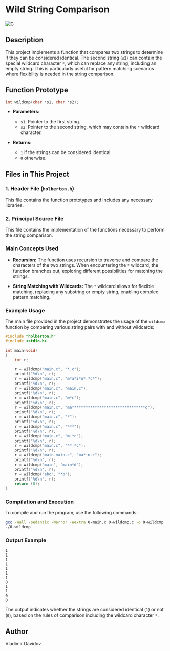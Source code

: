 # Wild String Comparison

![C](https://img.shields.io/badge/C-00599C?style=for-the-badge&logo=c&logoColor=white)

## Description

This project implements a function that compares two strings to determine if they can be considered identical. The second string (`s2`) can contain the special wildcard character `*`, which can replace any string, including an empty string. This is particularly useful for pattern matching scenarios where flexibility is needed in the string comparison.

## Function Prototype

```c
int wildcmp(char *s1, char *s2);
```

- **Parameters:**
  - `s1`: Pointer to the first string.
  - `s2`: Pointer to the second string, which may contain the `*` wildcard character.

- **Returns:**
  - `1` if the strings can be considered identical.
  - `0` otherwise.

## Files in This Project

### 1. Header File (`holberton.h`)

This file contains the function prototypes and includes any necessary libraries.

### 2. Principal Source File

This file contains the implementation of the functions necessary to perform the string comparison.

### Main Concepts Used

- **Recursion:** The function uses recursion to traverse and compare the characters of the two strings. When encountering the `*` wildcard, the function branches out, exploring different possibilities for matching the strings.
  
- **String Matching with Wildcards:** The `*` wildcard allows for flexible matching, replacing any substring or empty string, enabling complex pattern matching.

### Example Usage

The main file provided in the project demonstrates the usage of the `wildcmp` function by comparing various string pairs with and without wildcards:

```c
#include "holberton.h"
#include <stdio.h>

int main(void)
{
    int r;

    r = wildcmp("main.c", "*.c");
    printf("%d\n", r);
    r = wildcmp("main.c", "m*a*i*n*.*c*");
    printf("%d\n", r);
    r = wildcmp("main.c", "main.c");
    printf("%d\n", r);
    r = wildcmp("main.c", "m*c");
    printf("%d\n", r);
    r = wildcmp("main.c", "ma********************************c");
    printf("%d\n", r);
    r = wildcmp("main.c", "*");
    printf("%d\n", r);
    r = wildcmp("main.c", "***");
    printf("%d\n", r);
    r = wildcmp("main.c", "m.*c");
    printf("%d\n", r);
    r = wildcmp("main.c", "**.*c");
    printf("%d\n", r);
    r = wildcmp("main-main.c", "ma*in.c");
    printf("%d\n", r);
    r = wildcmp("main", "main*d");
    printf("%d\n", r);
    r = wildcmp("abc", "*b");
    printf("%d\n", r);
    return (0);
}
```

### Compilation and Execution

To compile and run the program, use the following commands:

```sh
gcc -Wall -pedantic -Werror -Wextra 0-main.c 0-wildcmp.c -o 0-wildcmp
./0-wildcmp
```

### Output Example

```
1
1
1
1
1
1
1
0
1
1
0
0
```

The output indicates whether the strings are considered identical (`1`) or not (`0`), based on the rules of comparison including the wildcard character `*`.

## Author

Vladimir Davidov
